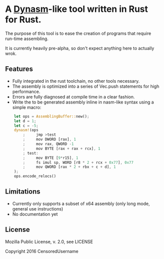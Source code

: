 # A [Dynasm](http://luajit.org/dynasm.html)-like tool written in Rust for Rust.

The purpose of this tool is to ease the creation of programs that require run-time assembling.

It is currently heavily pre-alpha, so don't expect anything here to actually wrok.

## Features

- Fully integrated in the rust toolchain, no other tools necessary.
- The assembly is optimized into a series of Vec<u8>.push statements for high performance.
- Errors are fully diagnosed at compile time in a clear fashion.
- Write the to be generated assembly inline in nasm-like syntax using a simple macro:

```rust
    let ops = AssemblingBuffer::new();
    let d = 1;
    let c = -5;
    dynasm!(ops
        ;     jmp >test
        ;     mov DWORD [rax], 1
        ;     mov rax, QWORD -1
        ;     mov BYTE [rax + rax + rcx], 1
        ; test:
        ;     mov BYTE [9*r15], 1
        ;     fs imul sp, WORD [r8 * 2 + rcx + 0x77], 0x77
        ;     mov QWORD [rax * 2 + rbx + c + d], 1
    );
    ops.encode_relocs()
```

## Limitations

- Currently only supports a subset of x64 assembly (only long mode, general use instructions)
- No documentation yet

## License

Mozilla Public License, v. 2.0, see LICENSE

Copyright 2016 CensoredUsername
